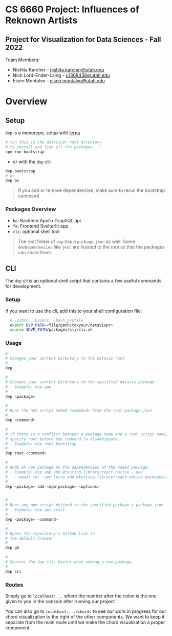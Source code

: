 # CS 6660 Project: Influences of Reknown Artists
## Project for Visualization for Data Sciences - Fall 2022

Team Members:
* Nishita Karcher - nishita.karcher@utah.edu
* Nick Lord-Ender-Laing - u1368438@utah.edu
* Eisen Montalvo - eisen.montalvo@utah.edu

# Overview

## Setup

`dvp` is a monorepo, setup with [lerna](https://github.com/lerna/lerna) 

```bash
# run this in the datavispr root directory
# to install and link all the packages
npm run bootstrap
```

* or with the `dvp` cli:
```bash
dvp bootstrap
# or
dvp bs
```
> If you add or remove dependencies, make sure to rerun the bootstrap command

### Packages Overview

* `be`: Backend Apollo GraphQL api
* `fe`: Frontend SvelteKit app
* `cli`: optional shell tool

> The root folder of `dvp` has a `package.json` as well. Some `devDependencies` like
> `jest` are hoisted to the root so that the packages can share them

## CLI

The `dvp` cli is an optional shell script that contains a few useful commands for development.

### Setup

If you want to use the cli, add this to your shell configuration file:

```bash
  # .zshrc, .bashrc, .bash_profile
  export DVP_PATH=<file/path/to/your/datavispr>
  source $DVP_PATH/packages/cli/cli.sh
```

### Usage

```bash
#
# Changes your current directory to the datavis root
#
dvp

#
# Changes your current directory to the specified datavis package
# - Example: dvp app
#
dvp <package>

#
# Runs the npm script named <command> from the root package.json
#
dvp <command>

#
# If there is a conflict between a package name and a root script name,
# specify root before the command to disambiguate.
# - Example: dvp root bootstrap
#
dvp root <command>

#
# Adds an npm package to the dependencies of the named package.
# - Example: dvp app add @testing-library/react-native --dev
#   - equal to: `npx lerna add @testing-library/react-native packages/app --dev
#
dvp <package> add <npm-package> <options>


#
# Runs any npm script defined in the specified package's package.json
# - Example: dvp api start
#
dvp <package> <command>

#
# Opens the repository's Github link in
# the default browser
#
dvp gh

#
# Sources the dvp cli. Useful when adding a new package.
#
dvp src

```

### Routes
Simply go to `localhost:...` where the number after the colon is the one given to you in the console after running our project

You can also go to `localhost:.../chords` to see our work in progress for our chord visualization to the right of the other components. We want to keep it separate from the main route until we make the chord visualization a proper component.